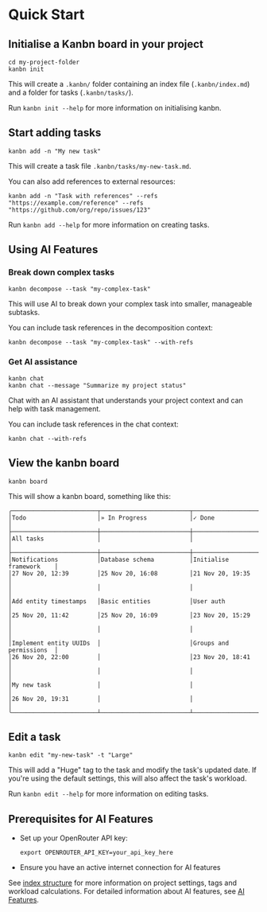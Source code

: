 # Quick Start

## Initialise a Kanbn board in your project

```
cd my-project-folder
kanbn init
```

This will create a `.kanbn/` folder containing an index file (`.kanbn/index.md`) and a folder for tasks (`.kanbn/tasks/`).

Run `kanbn init --help` for more information on initialising kanbn.

## Start adding tasks

```
kanbn add -n "My new task"
```

This will create a task file `.kanbn/tasks/my-new-task.md`.

You can also add references to external resources:

```
kanbn add -n "Task with references" --refs "https://example.com/reference" --refs "https://github.com/org/repo/issues/123"
```

Run `kanbn add --help` for more information on creating tasks.

## Using AI Features

### Break down complex tasks

```
kanbn decompose --task "my-complex-task"
```

This will use AI to break down your complex task into smaller, manageable subtasks.

You can include task references in the decomposition context:

```
kanbn decompose --task "my-complex-task" --with-refs
```

### Get AI assistance

```
kanbn chat
kanbn chat --message "Summarize my project status"
```

Chat with an AI assistant that understands your project context and can help with task management.

You can include task references in the chat context:

```
kanbn chat --with-refs
```

## View the kanbn board

```
kanbn board
```

This will show a kanbn board, something like this:

```
╭────────────────────────┬─────────────────────────┬────────────────────────╮
│Todo                    │» In Progress            │✓ Done                  │
├────────────────────────┼─────────────────────────┼────────────────────────┤
│All tasks               │                         │                        │
├────────────────────────┼─────────────────────────┼────────────────────────┤
│Notifications           │Database schema          │Initialise framework    │
│27 Nov 20, 12:39        │25 Nov 20, 16:08         │21 Nov 20, 19:35        │
│                        │                         │                        │
│Add entity timestamps   │Basic entities           │User auth               │
│25 Nov 20, 11:42        │25 Nov 20, 16:09         │23 Nov 20, 15:29        │
│                        │                         │                        │
│Implement entity UUIDs  │                         │Groups and permissions  │
│26 Nov 20, 22:00        │                         │23 Nov 20, 18:41        │
│                        │                         │                        │
│My new task             │                         │                        │
│26 Nov 20, 19:31        │                         │                        │
╰────────────────────────┴─────────────────────────┴────────────────────────╯
```

## Edit a task

```
kanbn edit "my-new-task" -t "Large"
```

This will add a "Huge" tag to the task and modify the task's updated date. If you're using the default settings, this will also affect the task's workload.

Run `kanbn edit --help` for more information on editing tasks.

## Prerequisites for AI Features

- Set up your OpenRouter API key:
  ```
  export OPENROUTER_API_KEY=your_api_key_here
  ```
- Ensure you have an active internet connection for AI features

See [index structure](index-structure.md) for more information on project settings, tags and workload calculations.
For detailed information about AI features, see [AI Features](ai-features.md).

